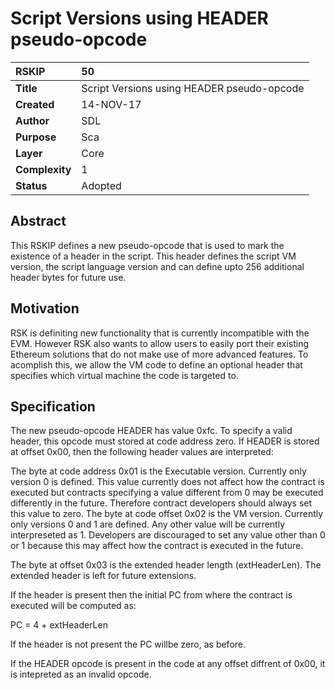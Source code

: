 # Script Versions using HEADER pseudo-opcode

|RSKIP          |50           |
| :------------ |:-------------|
|**Title**      |Script Versions using HEADER pseudo-opcode |
|**Created**    |14-NOV-17 |
|**Author**     |SDL |
|**Purpose**    |Sca |
|**Layer**      |Core |
|**Complexity** |1 |
|**Status**     |Adopted |

## Abstract

This RSKIP defines a new pseudo-opcode that is used to mark the existence of a header in the script. This header defines the script VM version, the script language version and can define upto 256 additional header bytes for future use.

## Motivation

RSK is definiting new functionality that is currently incompatible with the EVM. However RSK also wants to allow users to easily port their existing Ethereum solutions that do not make use of more advanced features. To acomplish this, we allow the VM code to define an optional header that specifies which virtual machine the code is targeted to.

## Specification

The new pseudo-opcode HEADER has value 0xfc. To specify a valid header, this opcode must stored at code address zero. If HEADER is stored at offset 0x00, then the following header values are interpreted:

The byte at code address 0x01 is the Executable version. Currently only version 0 is defined. This value currently does not affect how the contract is executed but contracts specifying a value different from 0 may be executed differently in the future. Therefore contract developers should always set this value to zero.
The byte at code offset 0x02 is the VM version. Currently only versions 0 and 1 are defined. Any other value will be currently interpreseted as 1. Developers are discouraged to set any value other than 0 or 1 because this may affect how the contract is executed in the future.

The byte at offset 0x03 is the extended header length (extHeaderLen). The extended header is left for future extensions.

If the header is present then the initial PC from where the contract is executed will be computed as:

 PC  = 4 + extHeaderLen

If the header is not present the PC willbe zero, as before.

If the HEADER opcode is present in the code at any offset diffrent of 0x00, it is intepreted as an invalid opcode.
